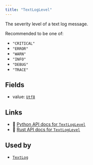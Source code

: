 ```yaml
---
title: "TextLogLevel"
---
```


The severity level of a text log message.

Recommended to be one of:
* `"CRITICAL"`
* `"ERROR"`
* `"WARN"`
* `"INFO"`
* `"DEBUG"`
* `"TRACE"`

## Fields

* value: [`Utf8`](../datatypes/utf8.md)

## Links
 * 🐍 [Python API docs for `TextLogLevel`](https://ref.rerun.io/docs/python/stable/common/components#rerun.components.TextLogLevel)
 * 🦀 [Rust API docs for `TextLogLevel`](https://docs.rs/rerun/latest/rerun/components/struct.TextLogLevel.html)


## Used by

* [`TextLog`](../archetypes/text_log.md)
